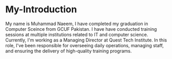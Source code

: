 # My-Introduction
My name is Muhammad Naeem, I have completed my graduation in Computer Sceince from GCUF Pakistan.
I have have conducted training sessions at multiple institutions related to IT and computer science.
Currently, I'm working as a Managing Director at Quest Tech Institute.
In this role, I've been responsible for overseeing daily operations, managing staff, and ensuring the delivery of high-quality training programs.
